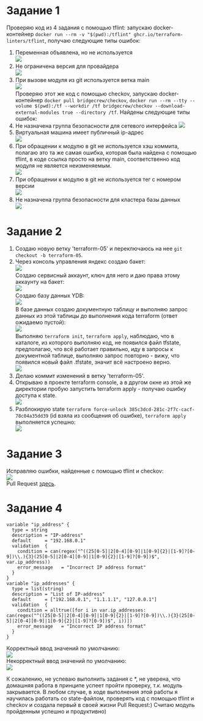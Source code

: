 # Задание 1
Проверяю код из 4 задания с помощью tflint: запускаю docker-контейнер ```docker run --rm -v "$(pwd):/tflint" ghcr.io/terraform-linters/tflint```, получаю следующие типы ошибок:  
1. Переменная объявлена, но не используется    
![](https://github.com/OlgaLesnykh/screenshots/blob/main/Terraform_055.png)    
2. Не ограничена версия для провайдера    
![](https://github.com/OlgaLesnykh/screenshots/blob/main/Terraform_056.png)    
3. При вызове модуля из git используется ветка main    
![](https://github.com/OlgaLesnykh/screenshots/blob/main/Terraform_057.png)    
Проверяю этот же код с помощью checkov, запускаю docker-контейнер ```docker pull bridgecrew/checkov```, ```docker run --rm --tty --volume $(pwd):/tf --workdir /tf bridgecrew/checkov --download-external-modules true --directory /tf```. Найдены следующие типы ошибок:    
1. Не назначена группа безопасности для сетевого интерфейса
![](https://github.com/OlgaLesnykh/screenshots/blob/main/Terraform_058.png)    
2. Виртуальная машина имеет публичный ip-адрес    
![](https://github.com/OlgaLesnykh/screenshots/blob/main/Terraform_059.png)    
3. При обращении к модулю в git не используется хэш коммита, полагаю это та же самая ошибка, которая была найдена с помощью tflint, в коде ссылка просто на ветку main, соответственно код модуля не является неизменяемым.    
![](https://github.com/OlgaLesnykh/screenshots/blob/main/Terraform_060.png)    
4. При обращении к модулю в git не используется тег с номером версии    
![](https://github.com/OlgaLesnykh/screenshots/blob/main/Terraform_061.png)    
5. Не назначена группа безопасности для кластера базы данных    
![](https://github.com/OlgaLesnykh/screenshots/blob/main/Terraform_062.png)    
# Задание 2
1. Создаю новую ветку 'terraform-05' и переключаюсь на нее ```git checkout -b terraform-05```.
2. Через консоль управления яндекс создаю бакет:    
![](https://github.com/OlgaLesnykh/screenshots/blob/main/Terraform_063.png)    
Создаю сервисный аккаунт, ключ для него и даю права этому аккаунту на бакет:    
![](https://github.com/OlgaLesnykh/screenshots/blob/main/Terraform_064.png)    
Создаю базу данных YDB:    
![](https://github.com/OlgaLesnykh/screenshots/blob/main/Terraform_065.png)    
В базе данных создаю документную таблицу и выполняю запрос данных из этой таблицы до выполнения кода terraform (ответ ожидаемо пустой):    
![](https://github.com/OlgaLesnykh/screenshots/blob/main/Terraform_066.png)    
Выполняю ```terraform init```, ```terraform apply```, наблюдаю, что в каталоге, из которого выполняю код, не появился файл tfstate, предполагаю, что всё работает правильно, иду в запросы к документной таблице, выполняю запрос повторно - вижу, что появился новый файл .tfstate, значит всё настроено верно.    
![](https://github.com/OlgaLesnykh/screenshots/blob/main/Terraform_067.png)    
3. Делаю коммит изменений в ветку 'terraform-05'.
4. Открываю в проекте terraform console, а в другом окне из этой же директории пробую запустить terraform apply - получаю ошибку доступа к state.    
![](https://github.com/OlgaLesnykh/screenshots/blob/main/Terraform_068.png)    
4. Разблокирую state ```terraform force-unlock 385c3dcd-281c-2f7c-cacf-78c04a35dd39``` (id взяла из сообщения об ошибке), ```terraform apply``` выполняется успешно:    
![](https://github.com/OlgaLesnykh/screenshots/blob/main/Terraform_069.png)    
# Задание 3
Исправляю ошибки, найденные с помощью tflint и checkov:    
![](https://github.com/OlgaLesnykh/screenshots/blob/main/Terraform_072.png)    
Pull Request [здесь](https://github.com/OlgaLesnykh/DevOps/pull/1).
# Задание 4
```    
variable "ip_address" {
  type = string
  description = "IP-address"
  default     = "192.168.0.1"
  validation  {
    condition = can(regex("^((25[0-5]|2[0-4][0-9]|1[0-9]{2}|[1-9]?[0-9])\\.){3}(25[0-5]|2[0-4][0-9]|1[0-9]{2}|[1-9]?[0-9])$", var.ip_address))
    error_message   = "Incorrect IP address format"
  }
}
variable "ip_addresses" {
  type = list(string)
  description = "List of IP-address"
  default     = ["192.168.0.1", "1.1.1.1", "127.0.0.1"]
  validation  {
    condition = alltrue([for i in var.ip_addresses: can(regex("^((25[0-5]|2[0-4][0-9]|1[0-9]{2}|[1-9]?[0-9])\\.){3}(25[0-5]|2[0-4][0-9]|1[0-9]{2}|[1-9]?[0-9])$", i))])
    error_message   = "Incorrect IP address format"
  }
}
```
Корректный ввод значений по умолчанию:    
![](https://github.com/OlgaLesnykh/screenshots/blob/main/Terraform_070.png)    
Некорректный ввод значений по умолчанию:    
![](https://github.com/OlgaLesnykh/screenshots/blob/main/Terraform_071.png)    

К сожалению, не успеваю выполнить задания с *, не уверена, что домашняя работа в принципе успеет пройти проверку, т.к. модуль закрывается. В любом случае, в ходе выполнения этой работы я научилась работать со state-файлом, проверять код с помощью tflint и checkov и создала первый в своей жизни Pull Request:) Считаю модуль пройденным успешно и продуктивно)
